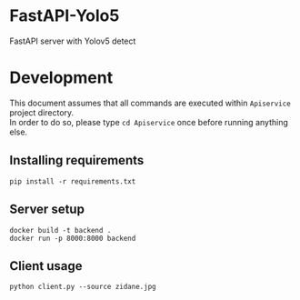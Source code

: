 # FastAPI-Yolo5
FastAPI server with Yolov5 detect

# Development
This document assumes that all commands are executed within `Apiservice` project directory.  
In order to do so, please type `cd Apiservice` once before running anything else.

## Installing requirements

`pip install -r requirements.txt`

## Server setup

`docker build -t backend .`  
`docker run -p 8000:8000 backend`

## Client usage

`python client.py --source zidane.jpg`
